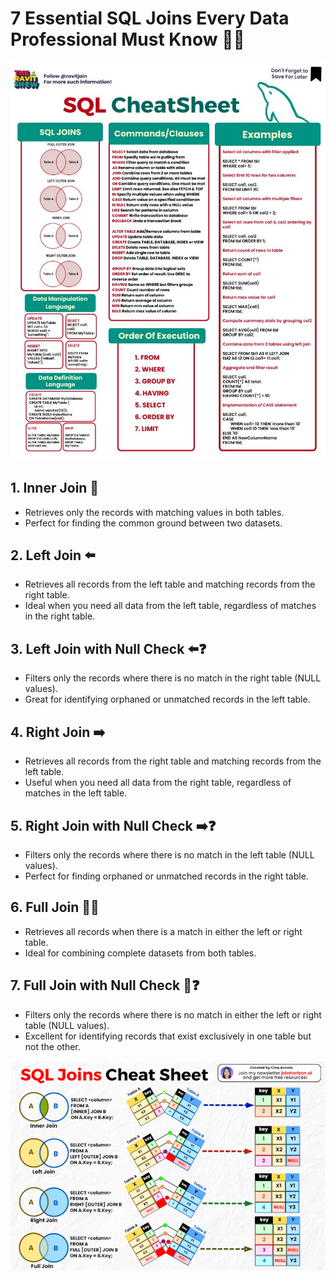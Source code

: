 # 7 Essential SQL Joins Every Data Professional Must Know 🤝💡

![Banner](../images/sqljoins.jpeg)

## 1. Inner Join 🔄
   - Retrieves only the records with matching values in both tables.
   - Perfect for finding the common ground between two datasets.

## 2. Left Join ⬅️
   - Retrieves all records from the left table and matching records from the right table.
   - Ideal when you need all data from the left table, regardless of matches in the right table.

## 3. Left Join with Null Check ⬅️❓
   - Filters only the records where there is no match in the right table (NULL values).
   - Great for identifying orphaned or unmatched records in the left table.

## 4. Right Join ➡️
   - Retrieves all records from the right table and matching records from the left table.
   - Useful when you need all data from the right table, regardless of matches in the left table.

## 5. Right Join with Null Check ➡️❓
   - Filters only the records where there is no match in the left table (NULL values).
   - Perfect for finding orphaned or unmatched records in the right table.

## 6. Full Join 🔄🔄
   - Retrieves all records when there is a match in either the left or right table.
   - Ideal for combining complete datasets from both tables.

## 7. Full Join with Null Check 🔄❓
   - Filters only the records where there is no match in either the left or right table (NULL values).
   - Excellent for identifying records that exist exclusively in one table but not the other.

   ![Banner](../images/sqljoins2.gif)